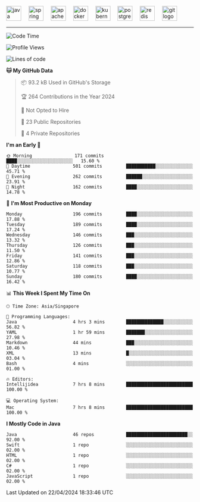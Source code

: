 <p align="left">
  <img src="https://cdn.jsdelivr.net/gh/devicons/devicon/icons/java/java-original.svg" height="40" alt="java logo"  />
  <img width="12" />
  <img src="https://cdn.jsdelivr.net/gh/devicons/devicon/icons/spring/spring-original.svg" height="40" alt="spring logo"  />
  <img width="12" />
  <img src="https://cdn.jsdelivr.net/gh/devicons/devicon/icons/apachekafka/apachekafka-original.svg" height="40" alt="apachekafka logo"  />
  <img width="12" />
  <img src="https://cdn.jsdelivr.net/gh/devicons/devicon/icons/docker/docker-original.svg" height="40" alt="docker logo"  />
  <img width="12" />
  <img src="https://cdn.jsdelivr.net/gh/devicons/devicon/icons/kubernetes/kubernetes-plain.svg" height="40" alt="kubernetes logo"  />
  <img width="12" />
  <img src="https://cdn.jsdelivr.net/gh/devicons/devicon/icons/postgresql/postgresql-original.svg" height="40" alt="postgresql logo"  />
  <img width="12" />
  <img src="https://cdn.jsdelivr.net/gh/devicons/devicon/icons/redis/redis-original.svg" height="40" alt="redis logo"  />
  <img width="12" />
  <img src="https://cdn.jsdelivr.net/gh/devicons/devicon/icons/git/git-original.svg" height="40" alt="git logo"  />
</p>


<!--<img src="https://media.giphy.com/media/LnQjpWaON8nhr21vNW/giphy.gif" width="60"> <em><b>I love connecting with different people</b> so if you want to say <b>hi, I'll be happy to meet you more!</b> 😊 </em> -->

---
<!--START_SECTION:waka-->
![Code Time](http://img.shields.io/badge/Code%20Time-1%2C941%20hrs%2027%20mins-blue)

![Profile Views](http://img.shields.io/badge/Profile%20Views-0-blue)

![Lines of code](https://img.shields.io/badge/From%20Hello%20World%20I%27ve%20Written-599.3%20thousand%20lines%20of%20code-blue)

**🐱 My GitHub Data** 

> 📦 93.2 kB Used in GitHub's Storage 
 > 
> 🏆 264 Contributions in the Year 2024
 > 
> 🚫 Not Opted to Hire
 > 
> 📜 23 Public Repositories 
 > 
> 🔑 4 Private Repositories 
 > 
**I'm an Early 🐤** 

```text
🌞 Morning                171 commits         ████░░░░░░░░░░░░░░░░░░░░░   15.60 % 
🌆 Daytime                501 commits         ███████████░░░░░░░░░░░░░░   45.71 % 
🌃 Evening                262 commits         ██████░░░░░░░░░░░░░░░░░░░   23.91 % 
🌙 Night                  162 commits         ████░░░░░░░░░░░░░░░░░░░░░   14.78 % 
```
📅 **I'm Most Productive on Monday** 

```text
Monday                   196 commits         ████░░░░░░░░░░░░░░░░░░░░░   17.88 % 
Tuesday                  189 commits         ████░░░░░░░░░░░░░░░░░░░░░   17.24 % 
Wednesday                146 commits         ███░░░░░░░░░░░░░░░░░░░░░░   13.32 % 
Thursday                 126 commits         ███░░░░░░░░░░░░░░░░░░░░░░   11.50 % 
Friday                   141 commits         ███░░░░░░░░░░░░░░░░░░░░░░   12.86 % 
Saturday                 118 commits         ███░░░░░░░░░░░░░░░░░░░░░░   10.77 % 
Sunday                   180 commits         ████░░░░░░░░░░░░░░░░░░░░░   16.42 % 
```


📊 **This Week I Spent My Time On** 

```text
🕑︎ Time Zone: Asia/Singapore

💬 Programming Languages: 
Java                     4 hrs 3 mins        ██████████████░░░░░░░░░░░   56.82 % 
YAML                     1 hr 59 mins        ███████░░░░░░░░░░░░░░░░░░   27.98 % 
Markdown                 44 mins             ███░░░░░░░░░░░░░░░░░░░░░░   10.46 % 
XML                      13 mins             █░░░░░░░░░░░░░░░░░░░░░░░░   03.04 % 
Bash                     4 mins              ░░░░░░░░░░░░░░░░░░░░░░░░░   01.00 % 

🔥 Editors: 
Intellijidea             7 hrs 8 mins        █████████████████████████   100.00 % 

💻 Operating System: 
Mac                      7 hrs 8 mins        █████████████████████████   100.00 % 
```

**I Mostly Code in Java** 

```text
Java                     46 repos            ███████████████████████░░   92.00 % 
Swift                    1 repo              ░░░░░░░░░░░░░░░░░░░░░░░░░   02.00 % 
HTML                     1 repo              ░░░░░░░░░░░░░░░░░░░░░░░░░   02.00 % 
C#                       1 repo              ░░░░░░░░░░░░░░░░░░░░░░░░░   02.00 % 
JavaScript               1 repo              ░░░░░░░░░░░░░░░░░░░░░░░░░   02.00 % 
```




 Last Updated on 22/04/2024 18:33:46 UTC
<!--END_SECTION:waka-->


<!--
**SimakovIgor/SimakovIgor** is a ✨ _special_ ✨ repository because its `README.md` (this file) appears on your GitHub profile.

Here are some ideas to get you started:

- 🔭 I’m currently working on ...
- 🌱 I’m currently learning ...
- 👯 I’m looking to collaborate on ...
- 🤔 I’m looking for help with ...
- 💬 Ask me about ...
- 📫 How to reach me: ...
- 😄 Pronouns: ...
- ⚡ Fun fact: ...
-->
